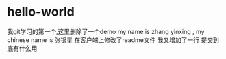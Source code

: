 ﻿# hello-world
我git学习的第一个,这里删除了一个demo
my name is zhang yinxing , my chinese name is 张银星
在客户端上修改了readme文件
我又增加了一行
提交到底有什么用
